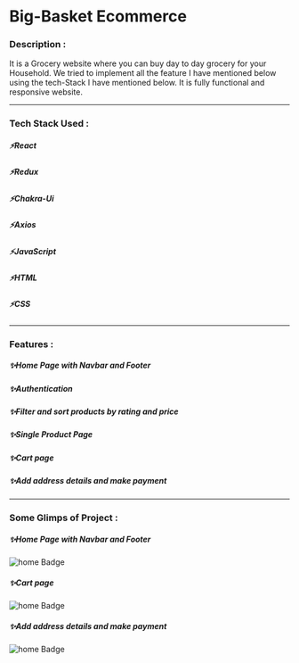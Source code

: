  <h1>Big-Basket Ecommerce</h1>
 
 <h3>Description :</h3>
 <p> It is a Grocery website where you can buy day to day grocery for your Household. We tried to implement all the feature I have mentioned below using the tech-Stack I have mentioned below. It is fully functional and responsive website. </p>
 
 ---

<h3>Tech Stack Used :</h3>
<h5>⚡React</h5>
<h5>⚡Redux</h5>
<h5>⚡Chakra-Ui</h5>
<h5>⚡Axios</h5>
<h5>⚡JavaScript</h5>
<h5>⚡HTML</h5>
<h5>⚡CSS</h5>

---

<h3>Features :</h3>
<h5>✨Home Page with Navbar and Footer</h5>
<h5>✨Authentication</h5>
<h5>✨Filter and sort products by rating and price</h5>
<h5>✨Single Product Page</h5>
<h5>✨Cart page</h5>
<h5>✨Add address details and make payment </h5>

---

<h3>Some Glimps of Project :</h3>
<h5>✨Home Page with Navbar and Footer</h5>
<img src="https://1.bp.blogspot.com/-FG-13ngo1Es/Wrjp0k0yfQI/AAAAAAAAK4Q/8Z34iy_Hvjghl28840TqOBrZ51NDRAq4ACEwYBhgL/s1600/big-basket-website-review-new.jpg" alt="home Badge"/>

<h5>✨Cart page</h5>
<img src="https://miro.medium.com/max/1400/1*qc0THDMHFPGckdv06PmWkA.png" alt="home Badge"/>

<h5>✨Add address details and make payment </h5>
<img src="https://miro.medium.com/max/1400/1*P2PlsRJeMbqCqtO3DXGCoA.png" alt="home Badge"/>
